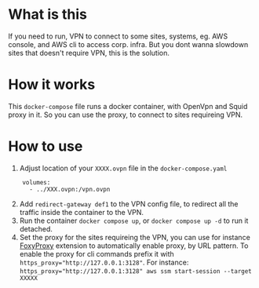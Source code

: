 # What is this

If you need to run, VPN to connect to some sites, systems, eg. AWS console, and AWS cli to access corp. infra.
But you dont wanna slowdown sites that doesn't require VPN, this is the solution.

# How it works

This `docker-compose` file runs a docker container, with OpenVpn and Squid proxy in it. So you can use the proxy, to connect to sites requireing VPN.


# How to use

1. Adjust location of your `XXXX.ovpn` file in the `docker-compose.yaml`
```
    volumes:
      - ../XXX.ovpn:/vpn.ovpn
```
2. Add `redirect-gateway def1` to the VPN config file, to redirect all the traffic inside the container to the VPN.
3. Run the container `docker compose up`, or `docker compose up -d` to run it detached.
4. Set the proxy for the sites requireing the VPN, you can use for instance [FoxyProxy](https://getfoxyproxy.org/downloads/) extension to automatically enable proxy, by URL pattern. To enable the proxy for cli commands prefix it with `https_proxy="http://127.0.0.1:3128"`. For instance:  `https_proxy="http://127.0.0.1:3128" aws ssm start-session --target XXXXX`
